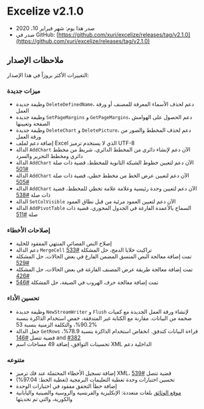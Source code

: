 # Excelize v2.1.0

* صدر هذا يوم: شهر فبراير 10، 2020
* صدر في GitHub: [https://github.com/xuri/excelize/releases/tag/v2.1.0](https://github.com/xuri/excelize/releases/tag/v2.1.0)

## ملاحظات الإصدار

التغييرات الأكثر بروزاً في هذا الإصدار:

### ميزات جديدة

* وظيفة جديدة `DeleteDefinedName`، دعم لحذف الأسماء المعرفة للمصنف أو ورقة العمل
* وظيفة جديدة `SetPageMargins` و `GetPageMargins`، دعم الحصول على الهوامش الصفحة وتعيينها
* وظيفة جديدة `DeleteChart` و `DeletePicture`، دعم لحذف المخطط والصور من ورقة العمل
* إضافة دعم لملف Excel الذي لا يستخدم ترميز UTF-8
* الدالة `AddChart` الآن دعم لإنشاء دائري من المخطط الدائري، شريط من مخطط دائري ومخطط التحرير والسرد
* الدالة `AddChart` الآن دعم لتعيين خطوط الشبكة الثانوية للمخطط، قضية ذات صلة [#501](https://github.com/xuri/excelize/issues/501)
* الدالة `AddChart` الآن دعم لتعيين عرض الخط من مخطط خطي، قضية ذات صلة [#505](https://github.com/xuri/excelize/issues/505)
* الدالة `AddChart` الآن دعم لتعيين وحدة رئيسية وعلامة علامة تخطي للمخطط، قضية ذات صلة [#538](https://github.com/xuri/excelize/issues/538)
* الدالة `SetColVisible` الآن دعم لتعيين العمود مرئية من قبل نطاق العمود
* الدالة `AddPivotTable` السماح بالأعمدة الفارغة في الجدول المحوري، قضية ذات صلة [#511](https://github.com/xuri/excelize/issues/511)

### إصلاحات الأخطاء

* إصلاح النص الفضائي المنتهي المفقود للخلية
* دعم الدالة `MergeCell` تراكبت خلايا الدمج، حل المشكلة [#533](https://github.com/xuri/excelize/issues/533)
* تمت إضافة معالجة النص المنسق المضمن الفارغ في بعض الحالات، حل المشكلة [#529](https://github.com/xuri/excelize/issues/529)
* تمت إضافة معالجة طريقة عرض المصنف الفارغة في بعض الحالات، حل المشكلة [#426](https://github.com/xuri/excelize/issues/426)
* تمت إضافة معالجة حرف الهروب في الصيغة، حل المشكلة [#546](https://github.com/xuri/excelize/issues/546)

### تحسين الأداء

* وظيفة جديدة `NewStreamWriter` و `Flush` لإنشاء ورقة العمل الجديدة مع كميات ضخمة من البيانات. مقارنة مع الكتابة غير المتدفقة، خفض استخدام الذاكرة بنسبة 90.2%، والتكلفة الزمنية بنسبة 53%
* جعل الدالة `GetRows` قراءة البيانات كتدفق. انخفاض استخدام الذاكرة بنسبة 78.9%، قضية تتصل [#146](https://github.com/xuri/excelize/issues/146) and [#382](https://github.com/xuri/excelize/issues/382)
* تحسينات التوافق، إضافة 49 مساحات اسم XML الداخلية دعم

### متنوعه

* إضافة تسجيل الأخطاء المحتملة عند فك ترميز XML، قضية تتصل [#539](https://github.com/xuri/excelize/issues/539)
* تحسين اختبارات وحدة تغطية التعليمات البرمجية (تغطية الخط: 97.04%)
* إضافة خطأ التحقق مفقود في اختبارات الوحدة
* [موقع الوثائق](https://xuri.me/excelize) بلغات متعددة: الإنكليزية والفرنسية والروسية والصينية واليابانية والكورية، والتي تم تحديثها
